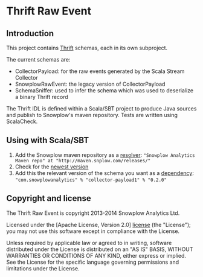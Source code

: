 # Thrift Raw Event

## Introduction

This project contains [Thrift][thrift] schemas, each in its own subproject.

The current schemas are:

* CollectorPayload: for the raw events generated by the Scala Stream Collector
* SnowplowRawEvent: the legacy version of CollectorPayload
* SchemaSniffer: used to infer the schema which was used to deserialize a binary Thrift record

The Thrift IDL is defined within a Scala/SBT project to produce Java sources and publish to Snowplow's maven repository. Tests are written using ScalaCheck.

## Using with Scala/SBT

1. Add the Snowplow maven repository as a [resolver][dependencies]:
   `"Snowplow Analytics Maven repo" at "http://maven.snplow.com/releases/"`
2. Check for the [newest version][versions]
3. Add this the relevant version of the schema you want as a [dependency][dependencies]:
   `"com.snowplowanalytics" % "collector-payload1" % "0.2.0"`

## Copyright and license

The Thrift Raw Event is copyright 2013-2014 Snowplow Analytics Ltd.

Licensed under the [Apache License, Version 2.0] [license] (the "License");
you may not use this software except in compliance with the License.

Unless required by applicable law or agreed to in writing, software
distributed under the License is distributed on an "AS IS" BASIS,
WITHOUT WARRANTIES OR CONDITIONS OF ANY KIND, either express or implied.
See the License for the specific language governing permissions and
limitations under the License.

[snowplow]: http://snowplowanalytics.com
[thrift]: http://thrift.apache.org

[dependencies]: http://www.scala-sbt.org/release/docs/Getting-Started/Library-Dependencies.html
[versions]: http://maven.snplow.com/releases/com/snowplowanalytics/snowplow-thrift-raw-event/

[license]: http://www.apache.org/licenses/LICENSE-2.0
